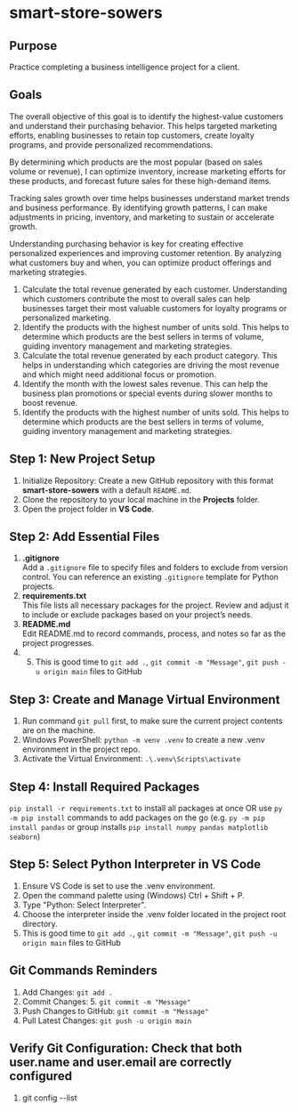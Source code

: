 # smart-store-sowers

## Purpose  
Practice completing a business intelligence project for a client. 

## Goals
The overall objective of this goal is to identify the highest-value customers and understand their purchasing behavior. This helps targeted marketing efforts, enabling businesses to retain top customers, create loyalty programs, and provide personalized recommendations.

By determining which products are the most popular (based on sales volume or revenue), I can optimize inventory, increase marketing efforts for these products, and forecast future sales for these high-demand items.

Tracking sales growth over time helps businesses understand market trends and business performance. By identifying growth patterns, I can make adjustments in pricing, inventory, and marketing to sustain or accelerate growth.

Understanding purchasing behavior is key for creating effective personalized experiences and improving customer retention. By analyzing what customers buy and when, you can optimize product offerings and marketing strategies.

1. Calculate the total revenue generated by each customer. Understanding which customers contribute the most to overall sales can help businesses target their most valuable customers for loyalty programs or personalized marketing.
2. Identify the products with the highest number of units sold. This helps to determine which products are the best sellers in terms of volume, guiding inventory management and marketing strategies.
3. Calculate the total revenue generated by each product category. This helps in understanding which categories are driving the most revenue and which might need additional focus or promotion.
4. Identify the month with the lowest sales revenue. This can help the business plan promotions or special events during slower months to boost revenue.
5. Identify the products with the highest number of units sold. This helps to determine which products are the best sellers in terms of volume, guiding inventory management and marketing strategies.

## Step 1: New Project Setup
1. Initialize Repository: Create a new GitHub repository with this format **smart-store-sowers** with a default `README.md`.
2. Clone the repository to your local machine in the **Projects** folder.
3. Open the project folder in **VS Code**.

## Step 2: Add Essential Files
1. **.gitignore**  
   Add a `.gitignore` file to specify files and folders to exclude from version control. You can reference an existing `.gitignore` template for Python projects.
2. **requirements.txt**  
   This file lists all necessary packages for the project. Review and adjust it to include or exclude packages based on your project’s needs.
3. **README.md**  
   Edit README.md to record commands, process, and notes so far as the project progresses.
4. 5. This is good time to `git add .`, `git commit -m "Message"`, `git push -u origin main` files to GitHub

## Step 3: Create and Manage Virtual Environment
1. Run command `git pull` first, to make sure the current project contents are on the machine.
2. Windows PowerShell: `python -m venv .venv` to create a new .venv environment in the project repo.
3. Activate the Virtual Environment: `.\.venv\Scripts\activate`

## Step 4: Install Required Packages
`pip install -r requirements.txt` to install all packages at once OR use `py -m pip install` commands to add packages on the go (e.g. `py -m pip install pandas` or group installs `pip install numpy pandas matplotlib seaborn`)

## Step 5: Select Python Interpreter in VS Code
1. Ensure VS Code is set to use the .venv environment.
2. Open the command palette using (Windows) Ctrl + Shift + P.
3. Type "Python: Select Interpreter".
4. Choose the interpreter inside the .venv folder located in the project root directory.
5. This is good time to `git add .`, `git commit -m "Message"`, `git push -u origin main` files to GitHub


## Git Commands Reminders 
1. Add Changes: `git add .`
2. Commit Changes: 5. `git commit -m "Message"`
3. Push Changes to GitHub: `git commit -m "Message"`
4. Pull Latest Changes:  `git push -u origin main`

## Verify Git Configuration: Check that both user.name and user.email are correctly configured
1. git config --list